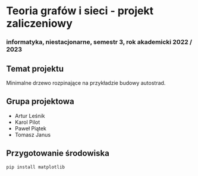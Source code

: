 # Teoria grafów i sieci - projekt zaliczeniowy

### informatyka, niestacjonarne, semestr 3, rok akademicki 2022 / 2023

## Temat projektu

Minimalne drzewo rozpinające na przykładzie budowy autostrad.

## Grupa projektowa

  * Artur Leśnik
  * Karol Pilot
  * Paweł Piątek
  * Tomasz Janus

## Przygotowanie środowiska

```commandline
pip install matplotlib
```